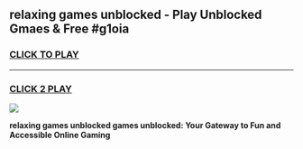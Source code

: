 
## relaxing games unblocked - Play Unblocked Gmaes & Free #g1oia
<h3>
<a href="https://premium.freeplayer.one?title=relaxing_games_unblocked&ref=01M">CLICK TO PLAY</a></h3>
<hr>

<h3>
<a href="https://premium.freeplayer.one?title=relaxing_games_unblocked&ref=01M">CLICK 2 PLAY</a>
  
</h3>

<a href="https://premium.freeplayer.one?title=relaxing_games_unblocked&ref=01M"><img src="https://clearcache.store/games.png"></a>


**relaxing games unblocked games unblocked: Your Gateway to Fun and Accessible Online Gaming**
